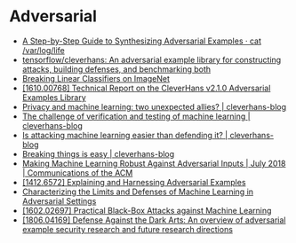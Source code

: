 # Adversarial

* [A Step-by-Step Guide to Synthesizing Adversarial Examples · cat /var/log/life](https://www.anishathalye.com/2017/07/25/synthesizing-adversarial-examples/)
* [tensorflow/cleverhans: An adversarial example library for constructing attacks, building defenses, and benchmarking both](https://github.com/tensorflow/cleverhans)
* [Breaking Linear Classifiers on ImageNet](http://karpathy.github.io/2015/03/30/breaking-convnets/)
* [\[1610.00768\] Technical Report on the CleverHans v2.1.0 Adversarial Examples Library](https://arxiv.org/abs/1610.00768)
* [Privacy and machine learning: two unexpected allies? \| cleverhans-blog](http://www.cleverhans.io/privacy/2018/04/29/privacy-and-machine-learning.html)
* [The challenge of verification and testing of machine learning \| cleverhans-blog](http://www.cleverhans.io/security/privacy/ml/2017/06/14/verification.html)
* [Is attacking machine learning easier than defending it? \| cleverhans-blog](http://www.cleverhans.io/security/privacy/ml/2017/02/15/why-attacking-machine-learning-is-easier-than-defending-it.html)
* [Breaking things is easy \| cleverhans-blog](http://www.cleverhans.io/security/privacy/ml/2016/12/16/breaking-things-is-easy.html)
* [Making Machine Learning Robust Against Adversarial Inputs \| July 2018 \| Communications of the ACM](https://cacm.acm.org/magazines/2018/7/229030-making-machine-learning-robust-against-adversarial-inputs/fulltext)
* [\[1412.6572\] Explaining and Harnessing Adversarial Examples](https://arxiv.org/abs/1412.6572)
* [Characterizing the Limits and Defenses of Machine Learning in Adversarial Settings](https://etda.libraries.psu.edu/catalog/15065ngp5056)
* [\[1602.02697\] Practical Black-Box Attacks against Machine Learning](https://arxiv.org/abs/1602.02697)
* [\[1806.04169\] Defense Against the Dark Arts: An overview of adversarial example security research and future research directions](https://arxiv.org/abs/1806.04169)

